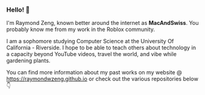 ### Hello! 👋

I'm Raymond Zeng, known better around the internet as **MacAndSwiss**. You probably know me from my work in the Roblox community.

I am a sophomore studying Computer Science at the University Of California - Riverside. I hope to be able to teach others about technology in a capacity beyond YouTube videos, travel the world, and vibe while gardening plants.

You can find more information about my past works on my website @ https://raymondwzeng.github.io or check out the various repositories below 👇

